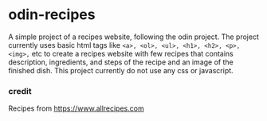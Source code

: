 # odin-recipes
A simple project of a recipes website, following the odin project.
The project currently uses basic html tags like `<a>, <ol>, <ul>, <h1>, <h2>, <p>, <img>,` etc to create a recipes website with few recipes that contains description, ingredients, and steps of the recipe and an image of the finished dish.
This project currently do not use any css or javascript.

### credit
Recipes from https://www.allrecipes.com

